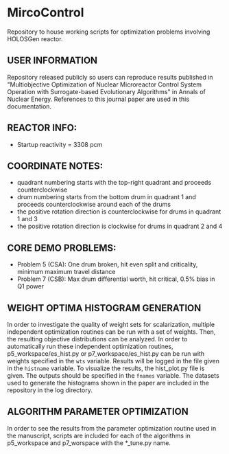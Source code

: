 # MircoControl

Repository to house working scripts for optimization problems involving 
HOLOSGen reactor.

## USER INFORMATION
Repository released publicly so users can reproduce results published in 
"Multiobjective Optimization of Nuclear Microreactor Control System Operation 
with Surrogate-based Evolutionary Algorithms" in Annals of Nuclear Energy. 
References to this journal paper are used in this documentation.

## REACTOR INFO:
* Startup reactivity = 3308 pcm

## COORDINATE NOTES:
* quadrant numbering starts with the top-right quadrant and proceeds
counterclockwise
* drum numbering starts from the bottom drum in  quadrant 1 and proceeds counterclockwise 
around each of the drums
* the positive rotation direction is counterclockwise for drums in quadrant 1 and 3
* the positive rotation direction is clockwise for drums in quadrant 2 and 4

## CORE DEMO PROBLEMS:
* Problem 5 (CSA): One drum broken, hit even split and criticality, minimum maximum travel 
distance
* Problem 7 (CSB): Max drum differential worth, hit critical, 0.5% bias in Q1 power

## WEIGHT OPTIMA HISTOGRAM GENERATION
In order to investigate the quality of weight sets for scalarization, multiple independent
optimization routines can be run with a set of weights. Then, the resulting objective
distributions can be analyzed. In order to automatically run these independent optimization
routines, p5_workspace/es_hist.py or p7_workspace/es_hist.py can be run with weights specified
in the `wts` variable. Results will be logged in the file given in the `histname` variable. To
visualize the results, the hist_plot.py file is given. The outputs should be specified in the
`fnames` variable. The datasets used to generate the histograms shown in the paper are included
in the repository in the log directory.

## ALGORITHM PARAMETER OPTIMIZATION
In order to see the results from the parameter optimization routine used in the manuscript, 
scripts are included for each of the  algorithms in p5_workspace and p7_worspace with the 
*_tune.py name. 

